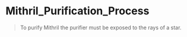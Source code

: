 # Mithril_Purification_Process
> To purify Mithril the purifier must be exposed to the rays of a star.
